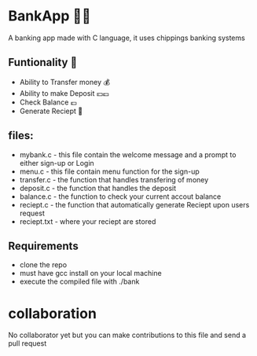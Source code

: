 #  BankApp 🏦🏦
A banking app made with C language, it uses chippings banking systems
## Funtionality 🔧
* Ability to Transfer money 💰
*  Ability to make Deposit 💴💷
*  Check Balance 💷
*  Generate Reciept 🧾

## files:
* mybank.c - this file contain the welcome message and a prompt to either sign-up or Login 
* menu.c - this file contain menu function for the sign-up
* transfer.c - the function that handles transfering of money
* deposit.c - the function that handles the deposit
* balance.c - the function to check your current accout balance
* reciept.c - the function that automatically generate Reciept upon users request 
* reciept.txt - where your reciept are stored


## Requirements 
* clone the repo
* must have gcc install on your local machine
* execute the compiled file with ./bank
# collaboration 

No collaborator yet but you can make contributions to this file and send a pull request
